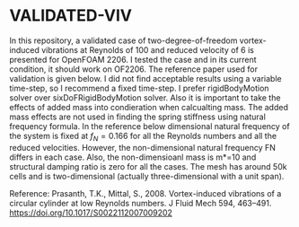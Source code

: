 # VALIDATED-VIV
In this repository, a validated case of two-degree-of-freedom vortex-induced vibrations at Reynolds of 100 and reduced velocity of 6 is presented for OpenFOAM 2206. I tested the case and in its current condition, it should work on OF2206. The reference paper used for validation is given below. 
I did not find acceptable results using a variable time-step, so I recommend a fixed time-step. I prefer rigidBodyMotion solver over sixDoFRigidBodyMotion solver. Also it is important to take the effects of added mass into condieration when calcualting mass. The added mass effects are not used in finding the spring stiffness using natural frequency formula. 
In the reference below dimensional natural frequency of the system is fixed at $f_N = 0.166$ for all the Reynolds numbers and all the reduced velocities. However, the non-dimensional natural frequency FN differs in each case. Also, the non-dimensioanl mass is m*=10 and structural damping ratio is zero for all the cases. The mesh has around 50k cells and is two-dimensional (actually three-dimensional with a unit span). 

Reference:
Prasanth, T.K., Mittal, S., 2008. Vortex-induced vibrations of a circular cylinder at low Reynolds numbers. J Fluid Mech 594, 463–491. https://doi.org/10.1017/S0022112007009202
